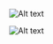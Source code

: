 ![Alt text](https://file%2B.vscode-resource.vscode-cdn.net/c%3A/Users/ACER/Desktop/FE-Library-management/apex/signup-config-1.png?version%3D1683032738601)

![Alt text](https://file%2B.vscode-resource.vscode-cdn.net/c%3A/Users/ACER/Desktop/FE-Library-management/apex/signup-config-2.png?version%3D1683032787724)